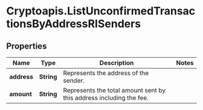 # Cryptoapis.ListUnconfirmedTransactionsByAddressRISenders

## Properties

Name | Type | Description | Notes
------------ | ------------- | ------------- | -------------
**address** | **String** | Represents the address of the sender. | 
**amount** | **String** | Represents the total amount sent by this address including the fee. | 


